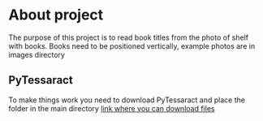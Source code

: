 # About project
The purpose of this project is to read book titles from the photo of shelf with books. Books need to be positioned vertically, example photos are in images directory
## PyTessaract
To make things work you need to download PyTessaract and place the folder in the main directory
[link where you can download files](https://pypi.org/project/tesseract-ocr/#files)
